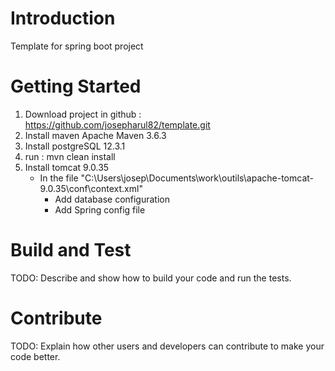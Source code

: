 # Introduction 
Template for spring boot project

# Getting Started
1.  Download project in github : https://github.com/josepharul82/template.git
2.  Install maven Apache Maven 3.6.3
3.  Install postgreSQL 12.3.1
4.  run : mvn clean install
5.  Install tomcat 9.0.35
    *   In the file "C:\Users\josep\Documents\work\outils\apache-tomcat-9.0.35\conf\context.xml"
        -  Add database configuration
            <Resource name="jdbc/postgres-temaplatedb" auth="Container"
                                          type="javax.sql.DataSource" driverClassName="org.postgresql.Driver"
                                          url="jdbc:postgresql://localhost:5432/postgres?currentSchema=templatedb"
                                          username="postgres" password="admin" maxTotal="20" maxIdle="10" maxWaitMillis="-1"/>
        -  Add Spring config file
            <Parameter name="spring.config.location" value="C:\Users\josep\Documents\work\configuration\template\application-template.yml"/>   



# Build and Test
TODO: Describe and show how to build your code and run the tests. 

# Contribute
TODO: Explain how other users and developers can contribute to make your code better. 
